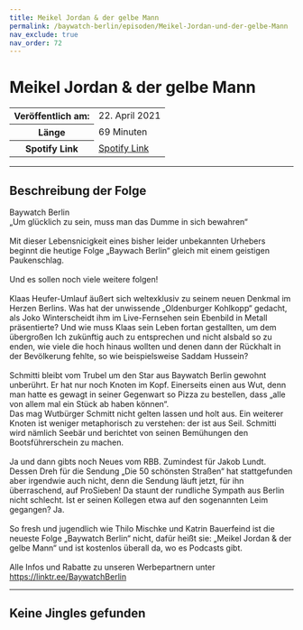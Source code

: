 ```yaml
---
title: Meikel Jordan & der gelbe Mann
permalink: /baywatch-berlin/episoden/Meikel-Jordan-und-der-gelbe-Mann
nav_exclude: true
nav_order: 72
---
```


# Meikel Jordan & der gelbe Mann
<table class="resp-table dcf-table dcf-table-responsive dcf-table-bordered dcf-table-striped dcf-w-100%">
                    <tbody>
                        <tr>
                            <th scope="row">Veröffentlich am:</th>
                            <td data-label="Veröffentlich am:">22. April 2021</td>
                        </tr>
                        <tr>
                            <th scope="row">Länge </th>
                            <td data-label="Länge ">69 Minuten</td>
                        </tr><tr>
                                <th scope="row">Spotify Link</th>
                                <td data-label="Spotify Link"><a href="https://open.spotify.com/episode/57k6EadOj5Clmqo1qOzHM4">Spotify Link</a></td>
                            </tr></tbody>
                </table>

***

## Beschreibung der Folge

<div>
Baywatch Berlin <br> „Um glücklich zu sein, muss man das Dumme in sich bewahren“ <br>  <br> Mit dieser Lebensnicigkeit eines bisher leider unbekannten Urhebers beginnt die heutige Folge „Baywach Berlin“ gleich mit einem geistigen Paukenschlag.  <br>  <br> Und es sollen noch viele weitere folgen! <br>  <br> Klaas Heufer-Umlauf äußert sich weltexklusiv zu seinem neuen Denkmal im Herzen Berlins. Was hat der unwissende „Oldenburger Kohlkopp“ gedacht, als Joko Winterscheidt ihm im Live-Fernsehen sein Ebenbild in Metall präsentierte? Und wie muss Klaas sein Leben fortan gestallten, um dem übergroßen Ich zukünftig auch zu entsprechen und nicht alsbald so zu enden, wie viele die hoch hinaus wollten und denen dann der Rückhalt in der Bevölkerung fehlte, so wie beispielsweise Saddam Hussein? <br>  <br> Schmitti bleibt vom Trubel um den Star aus Baywatch Berlin gewohnt unberührt. Er hat nur noch Knoten im Kopf. Einerseits einen aus Wut, denn man hatte es gewagt in seiner Gegenwart so Pizza zu bestellen, dass „alle von allem mal ein Stück ab haben können“.  <br> Das mag Wutbürger Schmitt nicht gelten lassen und holt aus. Ein weiterer Knoten ist weniger metaphorisch zu verstehen: der ist aus Seil. Schmitti wird nämlich Seebär und berichtet von seinen Bemühungen den Bootsführerschein zu machen. <br>  <br> Ja und dann gibts noch Neues vom RBB. Zumindest für Jakob Lundt. Dessen Dreh für die Sendung „Die 50 schönsten Straßen“ hat stattgefunden aber irgendwie auch nicht, denn die Sendung läuft jetzt, für ihn überraschend, auf ProSieben! Da staunt der rundliche Sympath aus Berlin nicht schlecht. Ist er seinen Kollegen etwa auf den sogenannten Leim gegangen? Ja. <br>  <br> So fresh und jugendlich wie Thilo Mischke und Katrin Bauerfeind ist die neueste Folge „Baywatch Berlin“ nicht, dafür heißt sie: „Meikel Jordan & der gelbe Mann“ und ist kostenlos überall da, wo es Podcasts gibt. <br>  <br> Alle Infos und Rabatte zu unseren Werbepartnern unter <a href="https://linktr.ee/BaywatchBerlin">https://linktr.ee/BaywatchBerlin</a>  
</div>

***

## Keine Jingles gefunden
